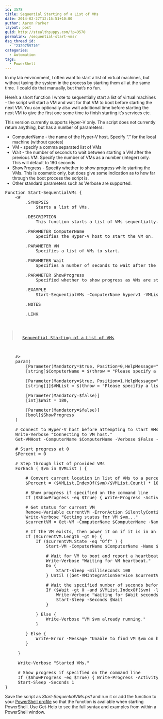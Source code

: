 ```yaml
---
id: 3578
title: Sequential Starting of a List of VMs
date: 2014-02-27T12:16:51+10:00
author: Aaron Parker
layout: post
guid: http://stealthpuppy.com/?p=3578
permalink: /sequential-start-vms/
dsq_thread_id:
  - "2329759710"
categories:
  - Automation
tags:
  - PowerShell
---
```

In my lab environment, I often want to start a list of virtual machines, but without taxing the system in the process by starting them all at the same time.  I could do that manually, but that&#8217;s no fun.

Here&#8217;s a short function I wrote to sequentially start a list of virtual machines - the script will start a VM and wait for that VM to boot before starting the next VM. You can optionally also wait additional time before starting the next VM to give the first one some time to finish starting it&#8217;s services etc.

This version currently supports Hyper-V only. The script does not currently return anything, but has a number of parameters:

  * ComputerName - the name of the Hyper-V host. Specify &#8220;.&#8221; for the local machine (without quotes)
  * VM - specify a comma separated list of VMs
  * Wait - the number of seconds to wait between starting a VM after the previous VM. Specify the number of VMs as a number (integer) only. This will default to 180 seconds
  * ShowProgress - Specify whether to show progress while starting the VMs. This is cosmetic only, but does give some indication as to how far through the boot process the script is.
  * Other standard parameters such as Verbose are supported.

<pre class="lang:ps decode:true " title="Start-SequentialVMs">Function Start-SequentialVMs {
    &lt;#
        .SYNOPSIS
            Starts a list of VMs.
 
        .DESCRIPTION
            This function starts a list of VMs sequentially. It will wait until a VM is booted, optionally pause for a number of seconds, before starting the next VM.
 
        .PARAMETER ComputerName
            Specifies the Hyper-V host to start the VM on.
 
        .PARAMETER VM
            Specifies a list of VMs to start.
 
        .PARAMETER Wait
            Specifies a number of seconds to wait after the previous VM has booted successfully. Defaults to 180 seconds.

        .PARAMETER ShowProgress
            Specified whether to show progress as VMs are started.
 
        .EXAMPLE
            Start-SequentialVMs -ComputerName hyperv1 -VMList "sql1", "pvs1", "xd71" -Wait 20

        .NOTES
 
        .LINK
            

<blockquote class="wp-embedded-content" data-secret="WXxzFe2uBt">
  <a href="http://stealthpuppy.com/sequential-start-vms/">Sequential Starting of a List of VMs</a>
</blockquote>
 
    #&gt;
    param(
        [Parameter(Mandatory=$true, Position=0,HelpMessage="Hyper-V host.")]
        [string]$ComputerName = $(throw = "Please specify a remote Hyper-V host to start VMs on."),

        [Parameter(Mandatory=$true, Position=1,HelpMessage="List of VMs to start.")]
        [string[]]$VMList = $(throw = "Please specifiy a list of VMs to start"),

        [Parameter(Mandatory=$false)]
        [int]$Wait = 180,

        [Parameter(Mandatory=$false)]
        [bool]$ShowProgress
    )

    # Connect to Hyper-V host before attempting to start VMs. Stop script if unable to connect
    Write-Verbose "Connecting to VM host."
    Get-VMHost -ComputerName $ComputerName -Verbose $False -ErrorAction Stop

    # Start progress at 0
    $Percent = 0

    # Step through list of provided VMs
    ForEach ( $vm in $VMList ) {

        # Convert current location in list of VMs to a percentage
        $Percent = ($VMList.IndexOf($vm)/$VMList.Count) * 100

        # Show progress if specified on the command line
        If ($ShowProgress -eq $True) { Write-Progress -Activity "Starting VMs." -Status "Starting VM $vm." -PercentComplete $Percent }

        # Get status for current VM
        Remove-Variable currentVM -ErrorAction SilentlyContinue
        Write-Verbose "Getting status for VM $vm..."
        $currentVM = Get-VM -ComputerName $ComputerName -Name $vm -ErrorAction SilentlyContinue

        # If the VM exists, then power it on if it is in an Off state
        If ($currentVM.Length -gt 0) {
            If ($currentVM.State -eq "Off" ) {
                Start-VM -ComputerName $ComputerName -Name $vm -Verbose
                
                # Wait for VM to boot and report a heartbeat
                Write-Verbose "Waiting for VM heartbeat."
                Do {
                    Start-Sleep -milliseconds 100
                } Until ((Get-VMIntegrationService $currentVM | ?{$_.name -eq "Heartbeat"}).PrimaryStatusDescription -eq "OK")

                # Wait the specified number of seconds before booting the next VM, unless this is the last VM in the list
                If ($Wait -gt 0 -and $VMList.IndexOf($vm) -lt ($VMList.Count-1)) {
                    Write-Verbose "Waiting for $Wait seconds before starting next VM."
                    Start-Sleep -Seconds $Wait
                }

            } Else {
                Write-Verbose "VM $vm already running."
            }

        } Else {
            Write-Error -Message "Unable to find VM $vm on host $ComputerName." -Category ObjectNotFound
        }

     }

     Write-Verbose "Started VMs."

     # Show progress if specified on the command line
     If ($ShowProgress -eq $True) { Write-Progress -Activity "Starting VMs." -Status "Started all VMs." -PercentComplete 100 }
     Start-Sleep -Seconds 1
}</pre>

Save the script as _Start-SequentialVMs.ps1_ and run it or add the function to your [PowerShell profile](http://technet.microsoft.com/en-us/library/ee692764.aspx) so that the function is available when starting PowerShell. Use Get-Help to see the full syntax and examples from within a PowerShell window.